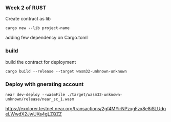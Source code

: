 ### Week 2 of RUST

Create contract as lib 
```
cargo new --lib project-name
```

adding few dependency on Cargo.toml

### build
build the contract for deployment

```
cargo build --release --target wasm32-unknown-unknown
```

### Deploy with gnerating account 

```
near dev-deploy --wasmFile ./target/wasm32-unknown-unknown/release/near_sc_1.wasm
```

https://explorer.testnet.near.org/transactions/2gf4MYirNPzxgFzx8e8iSLUdqeLWwdX2JwUXa4gLZQZZ